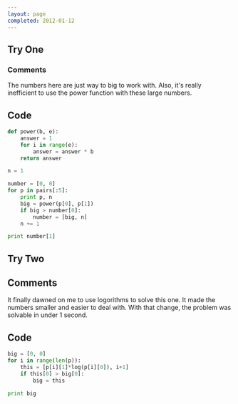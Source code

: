 ```yaml
---
layout: page
completed: 2012-01-12
---
```


## Try One

### Comments

The numbers here are just way to big to work with. Also, it's really
inefficient to use the power function with these large numbers.

## Code

```python
def power(b, e):
	answer = 1
	for i in range(e):
		answer = answer * b
	return answer

n = 1

number = [0, 0]
for p in pairs[:5]:
	print p, n
	big = power(p[0], p[1])
	if big > number[0]:
		number = [big, n]
	n += 1

print number[1]
```

## Try Two

## Comments

It finally dawned on me to use logorithms to solve this one. It made the
numbers smaller and easier to deal with. With that change, the problem was
solvable in under 1 second.

## Code

```python
big = [0, 0]
for i in range(len(p)):
	this = [p[i][1]*log(p[i][0]), i+1]
	if this[0] > big[0]:
		big = this

print big
```
